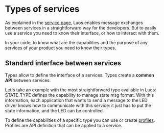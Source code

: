 # Types of services

As explained in the [service page](./service_api.html#messages), Luos enables message exchanges between services in a straightforward way for the developers. But to easily use a service you need to know their interface, or how to interact with them.

In your code, to know what are the capabilities and the purpose of any services of your product you need to know their types.

## Standard interface between services

Types allow to define the interface of a services. Types create a **common API** between services.

Let's take an example with the most straightforward type available in Luos: STATE_TYPE defines the capability to manage state msg format. With this information, each application that wants to send a message to the LED driver knows how to communicate with this service: it just has to put the state information, and the LED can be controlled.

To define the capabilities of a specific type you can use or create [profiles](./profile.md). Profiles are API definition that can be applied to a service.
